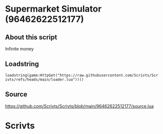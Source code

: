 # Supermarket Simulator (96462622512177)

## About this script
Infinite money

## Loadstring

```loadstring(game:HttpGet("https://raw.githubusercontent.com/Scrivts/Scrivts/refs/heads/main/loader.lua"))()```

## Source

https://github.com/Scrivts/Scrivts/blob/main/96462622512177/source.lua

# Scrivts
